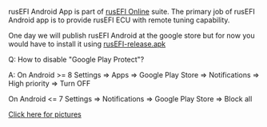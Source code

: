 rusEFI Android App is part of [rusEFI Online](https://github.com/rusefi/rusefi/wiki/Online) suite. The primary job of rusEFI Android app is to provide rusEFI ECU with remote tuning capability.

One day we will publish rusEFI Android at the google store but for now you would have to install it using [rusEFI-release.apk](https://rusefi.com/build_server/rusEFI-release.apk)


Q: How to disable "Google Play Protect"?

A: On Android >= 8
Settings => Apps => Google Play Store => Notifications => High priority => Turn OFF

On Android <= 7
Settings => Notifications => Google Play Store => Block all

[Click here for pictures](https://support.mobile-tracker-free.com/hc/en-us/articles/360005346953-How-to-disable-Google-Play-Protect-)